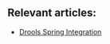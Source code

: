 ## Relevant articles:

- [Drools Spring Integration](https://www.baeldung.com/drools-spring-integration)
